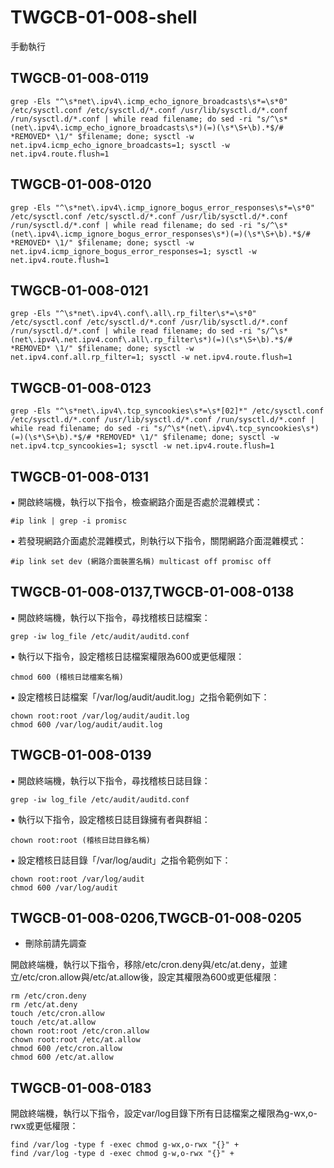 # TWGCB-01-008-shell

手動執行

## TWGCB-01-008-0119

```shell
grep -Els "^\s*net\.ipv4\.icmp_echo_ignore_broadcasts\s*=\s*0" /etc/sysctl.conf /etc/sysctl.d/*.conf /usr/lib/sysctl.d/*.conf /run/sysctl.d/*.conf | while read filename; do sed -ri "s/^\s*(net\.ipv4\.icmp_echo_ignore_broadcasts\s*)(=)(\s*\S+\b).*$/# *REMOVED* \1/" $filename; done; sysctl -w net.ipv4.icmp_echo_ignore_broadcasts=1; sysctl -w net.ipv4.route.flush=1
```

## TWGCB-01-008-0120

```shell
grep -Els "^\s*net\.ipv4\.icmp_ignore_bogus_error_responses\s*=\s*0" /etc/sysctl.conf /etc/sysctl.d/*.conf /usr/lib/sysctl.d/*.conf /run/sysctl.d/*.conf | while read filename; do sed -ri "s/^\s*(net\.ipv4\.icmp_ignore_bogus_error_responses\s*)(=)(\s*\S+\b).*$/# *REMOVED* \1/" $filename; done; sysctl -w net.ipv4.icmp_ignore_bogus_error_responses=1; sysctl -w net.ipv4.route.flush=1
```

## TWGCB-01-008-0121

```shell
grep -Els "^\s*net\.ipv4\.conf\.all\.rp_filter\s*=\s*0" /etc/sysctl.conf /etc/sysctl.d/*.conf /usr/lib/sysctl.d/*.conf /run/sysctl.d/*.conf | while read filename; do sed -ri "s/^\s*(net\.ipv4\.net.ipv4.conf\.all\.rp_filter\s*)(=)(\s*\S+\b).*$/# *REMOVED* \1/" $filename; done; sysctl -w net.ipv4.conf.all.rp_filter=1; sysctl -w net.ipv4.route.flush=1
```

## TWGCB-01-008-0123

```shell
grep -Els "^\s*net\.ipv4\.tcp_syncookies\s*=\s*[02]*" /etc/sysctl.conf /etc/sysctl.d/*.conf /usr/lib/sysctl.d/*.conf /run/sysctl.d/*.conf | while read filename; do sed -ri "s/^\s*(net\.ipv4\.tcp_syncookies\s*)(=)(\s*\S+\b).*$/# *REMOVED* \1/" $filename; done; sysctl -w net.ipv4.tcp_syncookies=1; sysctl -w net.ipv4.route.flush=1
```


## TWGCB-01-008-0131

▪  開啟終端機，執行以下指令，檢查網路介面是否處於混雜模式：

```shell
#ip link | grep -i promisc
```

▪  若發現網路介面處於混雜模式，則執行以下指令，關閉網路介面混雜模式：


```shell
#ip link set dev (網路介面裝置名稱) multicast off promisc off
```

## TWGCB-01-008-0137,TWGCB-01-008-0138

▪  開啟終端機，執行以下指令，尋找稽核日誌檔案：

```shell
grep -iw log_file /etc/audit/auditd.conf
```
▪  執行以下指令，設定稽核日誌檔案權限為600或更低權限：

```shell
chmod 600 (稽核日誌檔案名稱)
```

▪  設定稽核日誌檔案「/var/log/audit/audit.log」之指令範例如下：

```shell
chown root:root /var/log/audit/audit.log
chmod 600 /var/log/audit/audit.log
```

## TWGCB-01-008-0139

▪  開啟終端機，執行以下指令，尋找稽核日誌目錄：

```shell
grep -iw log_file /etc/audit/auditd.conf
```

▪  執行以下指令，設定稽核日誌目錄擁有者與群組：

```shell
chown root:root (稽核日誌目錄名稱)
```

▪  設定稽核日誌目錄「/var/log/audit」之指令範例如下：

```shell
chown root:root /var/log/audit
chmod 600 /var/log/audit
```

## TWGCB-01-008-0206,TWGCB-01-008-0205

* 刪除前請先調查

開啟終端機，執行以下指令，移除/etc/cron.deny與/etc/at.deny，並建立/etc/cron.allow與/etc/at.allow後，設定其權限為600或更低權限：

```shell
rm /etc/cron.deny
rm /etc/at.deny
touch /etc/cron.allow
touch /etc/at.allow
chown root:root /etc/cron.allow
chown root:root /etc/at.allow
chmod 600 /etc/cron.allow
chmod 600 /etc/at.allow
```

## TWGCB-01-008-0183

開啟終端機，執行以下指令，設定var/log目錄下所有日誌檔案之權限為g-wx,o-rwx或更低權限：


```shell
find /var/log -type f -exec chmod g-wx,o-rwx "{}" +
find /var/log -type d -exec chmod g-w,o-rwx "{}" +
```